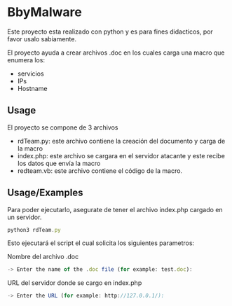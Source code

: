 
# BbyMalware

Este proyecto esta realizado con python y es para fines didacticos, por favor usalo sabiamente.

El proyecto ayuda a crear archivos .doc en los cuales carga una macro que enumera los: 
- servicios
- IPs
- Hostname





## Usage

El proyecto se compone de 3 archivos

- rdTeam.py: este archivo contiene la creación del documento y carga de la macro  
- index.php: este archivo se cargara en el servidor atacante y este recibe los datos que envía la macro
- redteam.vb: este archivo contiene el código de la macro.


## Usage/Examples
Para poder ejecutarlo, asegurate de tener el archivo index.php cargado en un servidor.

```javascript
python3 rdTeam.py
```

Esto ejecutará el script el cual solicita los siguientes parametros:


Nombre del archivo .doc
```javascript
-> Enter the name of the .doc file (for example: test.doc):
```

URL del servidor donde se cargo en index.php
```javascript
-> Enter the URL (for example: http://127.0.0.1/):
```

